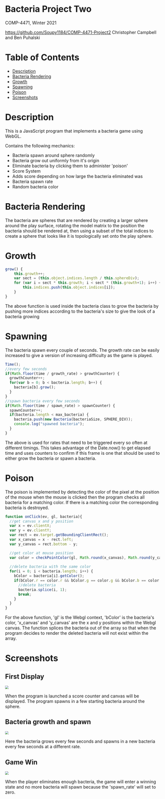 # Bacteria Project Two

COMP-4471, Winter 2021

https://github.com/Soupy1184/COMP-4471-Project2
Christopher Campbell and Ben Puhalski

# Table of Contents

- [Description](#description)
- [Bacteria Rendering](#bacteria-rendering)
- [Growth](#growth)
- [Spawning](#spawning)
- [Poison](#poison)
- [Screenshots](#screenshots)

# Description

This is a JavaScript program that implements a bacteria game using WebGL.

Contains the following mechanics:

- Bacteria spawn around sphere randomly
- Bacteria grow out uniformly from it's origin
- Eliminate bacteria by clicking them to administer 'poison'
- Score System
- Adds score depending on how large the bacteria eliminated was
- Bacteria spawn rate
- Random bacteria color

# Bacteria Rendering

The bacteria are spheres that are rendered by creating a larger sphere around the play surface, rotating the model matrix to the position the bacteria should be rendered at, then using a subset of the total indices to create a sphere that looks like it is topologically set onto the play sphere.

# Growth

```javascript
grow() {
    this.growth++;
    var sect = (this.object.indices.length / this.sphereDiv);
    for (var i = sect * this.growth; i < sect * (this.growth+1); i++) {
        this.indices.push(this.object.indices[i]);
    }
}
```

The above function is used inside the bacteria class to grow the bacteria by pushing more indices according to the bacteria's size to give the look of a bacteria growing

# Spawning

The bacteria spawn every couple of seconds. The growth rate can be easily increased to give a version of increasing difficulty as the game is played. 

```javascript
Time();
//every few seconds
if(Math.floor(time / growth_rate) > growthCounter) {
  growthCounter++;
  for(var b = 0; b < bacteria.length; b++) {
    bacteria[b].grow();
  }
}
//spawn bacteria every few seconds
if(Math.floor(time / spawn_rate) > spawnCounter) {
  spawnCounter++;
  if(bacteria.length < max_bacteria) {
    bacteria.push(new Bacteria(bacteriaSize, SPHERE_DIV));
    console.log("spawned bacteria");
  }
}
```

The above is used for rates that need to be triggered every so often at different timings. This takes advantage of the Date.now() to get elapsed time and uses counters to confirm if this frame is one that should be used to either grow the bacteria or spawn a bacteria.

# Poison

The poison is implemented by detecting the color of the pixel at the position of the mouse when the mouse is clicked then the program checks all bacteria for a matching color. If there is a matching color the corresponding bacteria is destroyed.

```javascript
function onClick(ev, gl, bacteria){
  //get canvas x and y position
  var x = ev.clientX;
  var y = ev.clientY;
  var rect = ev.target.getBoundingClientRect();
  var x_canvas = x - rect.left;
  var y_canvas = rect.bottom - y;

  //get color at mouse position
  var color = checkPointColor(gl, Math.round(x_canvas), Math.round(y_canvas));
    
  //delete bacteria with the same color
  for(i = 0; i < bacteria.length; i++) {
    bColor = bacteria[i].getColor();
    if(bColor.r == color.r && bColor.g == color.g && bColor.b == color.b) {
      //delete bacteria
      bacteria.splice(i, 1);
      break;
    }
  }
}
```

For the above function, 'gl' is the Webgl context, 'bColor' is the bacteria's color, 'x_canvas' and 'y_canvas' are the x and y positions within the Webgl canvas. The function splices the bacteria out of the array so that when the program decides to render the deleted bacteria will not exist within the array.

# Screenshots

## First Display

<img src="fig\newGame.png" style="zoom:67%;" />

When the program is launched a score counter and canvas will be displayed. The program spawns in a few starting bacteria around the sphere.

## Bacteria growth and spawn

<img src="fig\newGame2.png" style="zoom:67%;" />

Here the bacteria grows every few seconds and spawns in a new bacteria every few seconds at a different rate. 

## Game Win

<img src="fig\gameWin.png" style="zoom:67%;" />

When the player eliminates enough bacteria, the game will enter a winning state and no more bacteria will spawn because the 'spawn_rate' will set to zero.



